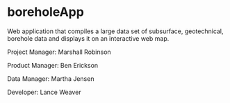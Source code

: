 # boreholeApp

Web application that compiles a large data set of subsurface, geotechnical, borehole data and displays it on an interactive web map.

Project Manager: 
Marshall Robinson

Product Manager:
Ben Erickson

Data Manager:
Martha Jensen

Developer:
Lance Weaver
